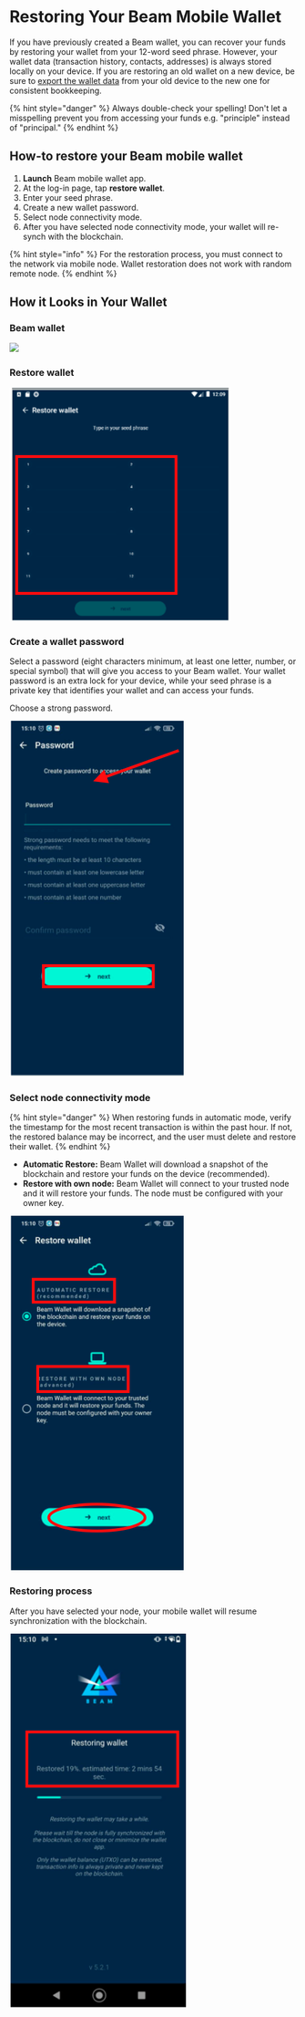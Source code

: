# Restoring Your Beam Mobile Wallet

If you have previously created a Beam wallet, you can recover your funds by restoring your wallet from your 12-word seed phrase. However, your wallet data (transaction history, contacts, addresses) is always stored locally on your device. If you are restoring an old wallet on a new device, be sure to [export the wallet data](settings.md#utilities) from your old device to the new one for consistent bookkeeping.

{% hint style="danger" %}
Always double-check your spelling! Don't let a misspelling prevent you from accessing your funds e.g. "principle" instead of "principal."
{% endhint %}

## How-to restore your Beam mobile wallet

1. **Launch** Beam mobile wallet app.
2. At the log-in page, tap **restore wallet**.
3. Enter your seed phrase.
4. Create a new wallet password.
5. Select node connectivity mode.
6. After you have selected node connectivity mode, your wallet will re-synch with the blockchain.

{% hint style="info" %}
For the restoration process, you must connect to the network via mobile node. Wallet restoration does not work with random remote node.
{% endhint %}

## How it Looks in Your Wallet

### Beam wallet

![](.gitbook/assets/photo\_2021-05-28\_15-26-35.jpg)

### Restore wallet

![](<.gitbook/assets/Screen Shot 2021-05-30 at 9.05.20 PM.png>)

### Create a wallet password

Select a password (eight characters minimum, at least one letter, number, or special symbol) that will give you access to your Beam wallet. Your wallet password is an extra lock for your device, while your seed phrase is a private key that identifies your wallet and can access your funds.

Choose a strong password.

![](<.gitbook/assets/Screen Shot 2021-05-30 at 9.05.57 PM.png>)

### Select node connectivity mode

{% hint style="danger" %}
When restoring funds in automatic mode, verify the timestamp for the most recent transaction is within the past hour. If not, the restored balance may be incorrect, and the user must delete and restore their wallet.
{% endhint %}

* **Automatic Restore:** Beam Wallet will download a snapshot of the blockchain and restore your funds on the device (recommended).
* **Restore with own node:** Beam Wallet will connect to your trusted node and it will restore your funds. The node must be configured with your owner key.

![](<.gitbook/assets/Screen Shot 2021-05-30 at 9.13.04 PM.png>)

### Restoring process

After you have selected your node, your mobile wallet will resume synchronization with the blockchain.

![](<.gitbook/assets/Screen Shot 2021-05-30 at 9.24.50 PM.png>)

